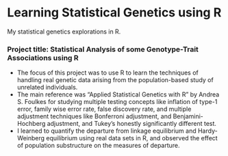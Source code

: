 # Learning Statistical Genetics using R
My statistical genetics explorations in R. 

### Project title: Statistical Analysis of some Genotype-Trait Associations using R
- The focus of this project was to use R to learn the techniques of handling real genetic data arising from the population-based study of unrelated individuals.
- The main reference was “Applied Statistical Genetics with R” by Andrea S. Foulkes for studying multiple testing concepts like inflation of type-1 error, family wise error rate, false discovery rate, and multiple adjustment techniques like Bonferroni adjustment, and Benjamini-Hochberg adjustment, and Tukey’s honestly significantly
different test.
- I learned to quantify the departure from linkage equilibrium and Hardy-Weinberg equilibrium using real data sets in R, and observed the effect of population substructure on the measures of departure.
